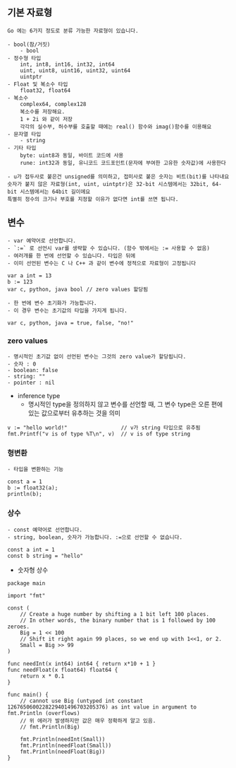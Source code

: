 ## 기본 자료형
	Go 에는 6가지 정도로 분류 가능한 자료형이 있습니다.

	- bool(참/거짓)
		- bool
	- 정수형 타입
		int, int8, int16, int32, int64
		uint, uint8, uint16, uint32, uint64
		uintptr
	- Float 및 복소수 타입
		float32, float64
	- 복소수 
		complex64, complex128
		복소수를 저장해요. 
		1 + 2i 와 같이 저장
		각각의 실수부, 허수부를 호출할 때에는 real() 함수와 imag()함수를 이용해요
	- 문자열 타입
		- string
	- 기타 타입
		byte: uint8과 동일, 바이트 코드에 사용
		rune: int32과 동일, 유니코드 코드포인트(문자에 부여한 고유한 숫자값)에 사용한다

	- u가 접두사로 붙은건 unsigned를 의미하고, 접미사로 붙은 숫자는 비트(bit)를 나타내요
	숫자가 붙지 않은 자료형(int, uint, uintptr)은 32-bit 시스템에서는 32bit, 64-bit 시스템에서는 64bit 길이에요
	특별히 정수의 크기나 부호를 지정할 이유가 없다면 int를 쓰면 됩니다.


## 변수
	- var 예약어로 선언합니다.
	- `:=` 로 선언시 var를 생략할 수 있습니다. (함수 밖에서는 := 사용할 수 없음)
	- 여러개를 한 번에 선언할 수 있습니다. 타입은 뒤에
	- 이미 선언된 변수는 C 나 C++ 과 같이 변수에 정적으로 자료형이 고정됩니다
	
```golang
var a int = 13
b := 123
var c, python, java bool // zero values 할당됨
```
	
	- 한 번에 변수 초기화가 가능합니다.
	- 이 경우 변수는 초기값의 타입을 가지게 됩니다.
	
```golang
var c, python, java = true, false, "no!"
```

### zero values
	- 명시적인 초기값 없이 선언된 변수는 그것의 zero value가 할당됩니다.
	- 숫자 : 0
	- boolean: false
	- string: ""
	- pointer : nil

- inference type
	- 명시적인 type을 정의하지 않고 변수를 선언할 때, 그 변수 type은 오른 편에 있는 값으로부터 유추하는 것을 의미

```golang
v := "hello world!" 				// v가 string 타입으로 유추됨
fmt.Printf("v is of type %T\n", v) 	// v is of type string
```

### 형변환
	- 타입을 변환하는 기능
	
```golang
const a = 1
b := float32(a);
println(b);
```

### 상수
	- const 예약어로 선언합니다.
	- string, boolean, 숫자가 가능합니다. :=으로 선언할 수 없습니다.

```golang
const a int = 1
const b string = "hello"
```

- 숫자형 상수
```golang
package main

import "fmt"

const (
	// Create a huge number by shifting a 1 bit left 100 places.
	// In other words, the binary number that is 1 followed by 100 zeroes.
	Big = 1 << 100
	// Shift it right again 99 places, so we end up with 1<<1, or 2.
	Small = Big >> 99
)

func needInt(x int64) int64 { return x*10 + 1 }
func needFloat(x float64) float64 {
	return x * 0.1
}

func main() {
	// cannot use Big (untyped int constant 1267650600228229401496703205376) as int value in argument to fmt.Println (overflows)
	// 위 에러가 발생하지만 값은 매우 정확하게 알고 있음.
	// fmt.Println(Big)
	
	fmt.Println(needInt(Small))
	fmt.Println(needFloat(Small))
	fmt.Println(needFloat(Big))
}

```
